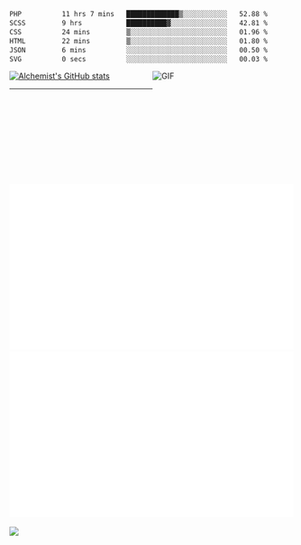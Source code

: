 <!--START_SECTION:waka-->

```text
PHP          11 hrs 7 mins   █████████████▒░░░░░░░░░░░   52.88 %
SCSS         9 hrs           ██████████▓░░░░░░░░░░░░░░   42.81 %
CSS          24 mins         ▒░░░░░░░░░░░░░░░░░░░░░░░░   01.96 %
HTML         22 mins         ▒░░░░░░░░░░░░░░░░░░░░░░░░   01.80 %
JSON         6 mins          ░░░░░░░░░░░░░░░░░░░░░░░░░   00.50 %
SVG          0 secs          ░░░░░░░░░░░░░░░░░░░░░░░░░   00.03 %
```

<!--END_SECTION:waka-->

[![Alchemist's GitHub stats](https://github-readme-stats.vercel.app/api?username=DrMaxis&show_icons=true&theme=outrun&count_private=true)](#)
<img align="right" alt="GIF" src="https://user-images.githubusercontent.com/5355808/139111924-210cc6fa-9fb1-4dac-929d-6324a5836a92.gif" width="250" height="200" />
<hr />

![](https://raw.githubusercontent.com/DrMaxis/github-stats-transparent/output/generated/overview.svg)
![](https://raw.githubusercontent.com/DrMaxis/github-stats-transparent/output/generated/languages.svg)

 
<a href="https://count.getloli.com/"><img src="https://count.getloli.com/get/@:maxis-the-alchemist?theme=rule34"></a>
<!-- https://count.getloli.com/get/@alchemist?theme=rule34 -->
<br>
